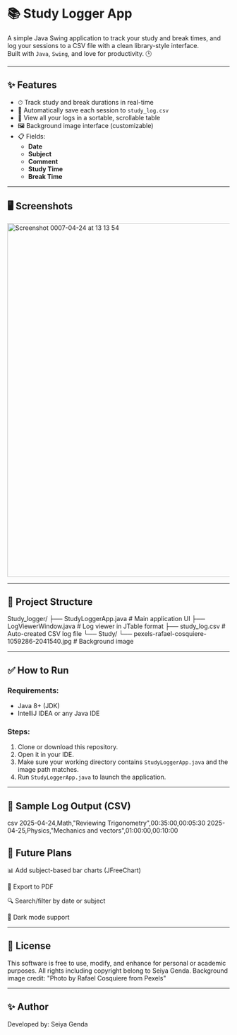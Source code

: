 # 📚 Study Logger App

A simple Java Swing application to track your study and break times, and log your sessions to a CSV file with a clean library-style interface.  
Built with `Java`, `Swing`, and love for productivity. 🕒

---

## ✨ Features

- ⏱ Track study and break durations in real-time
- 💾 Automatically save each session to `study_log.csv`
- 📂 View all your logs in a sortable, scrollable table
- 🖼 Background image interface (customizable)
- 📋 Fields:
  - **Date**
  - **Subject**
  - **Comment**
  - **Study Time**
  - **Break Time**

---

## 🖥️ Screenshots

<img width="800" alt="Screenshot 0007-04-24 at 13 13 54" src="https://github.com/user-attachments/assets/9b081b6d-4353-4313-80f8-4cd49fa60b19" />

---

## 📁 Project Structure

Study_logger/ 
├── StudyLoggerApp.java # Main application UI 
├── LogViewerWindow.java # Log viewer in JTable format 
├── study_log.csv # Auto-created CSV log file 
└── Study/ 
└── pexels-rafael-cosquiere-1059286-2041540.jpg # Background image

---

## ✅ How to Run

### Requirements:
- Java 8+ (JDK)
- IntelliJ IDEA or any Java IDE

### Steps:
1. Clone or download this repository.
2. Open it in your IDE.
3. Make sure your working directory contains `StudyLoggerApp.java` and the image path matches.
4. Run `StudyLoggerApp.java` to launch the application.

---

## 📝 Sample Log Output (CSV)

csv
2025-04-24,Math,"Reviewing Trigonometry",00:35:00,00:05:30
2025-04-25,Physics,"Mechanics and vectors",01:00:00,00:10:00

## 🚀 Future Plans

📊 Add subject-based bar charts (JFreeChart)

🧾 Export to PDF

🔍 Search/filter by date or subject

🌙 Dark mode support

---

## 📄 License

This software is free to use, modify, and enhance for personal or academic purposes.
All rights including copyright belong to Seiya Genda.
Background image credit: "Photo by Rafael Cosquiere from Pexels"

---

## ✨ Author

Developed by: Seiya Genda
